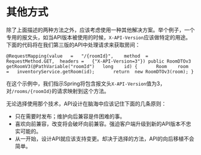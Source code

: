 # 其他方式

除了上面描述的两种方法之外，应该考虑使用一种其他解决方案。举个例子，一个专用的报文头，如当API版本被使用的时候，`X-API-Version`应该做特定的用途。下面的代码将在我们第三版的API中处理请求来获取房间：

```
@RequestMapping(value	=	"/{roomId}",	method	=	RequestMethod.GET,	headers	=	{"X-API-Version=3"}) public	RoomDTOv3	getRoomV3(@PathVariable("roomId")	long	id)	{		Room	room	=	inventoryService.getRoom(id);		return	new	RoomDTOv3(room); }
```

在这个示例中，我们指示Spring将包含报文头`X-API-Version`值为3，对`/rooms/{roomId}`的请求映射到这个方法。

无论选择使用那个技术，API设计在脑海中应该记住下面的几条原则：

* 只在需要时发布；维护向后兼容是件困难的事。
* 喜欢向前兼容，改变将会破坏向前兼容。强迫客户端升级到新的API版本不忠实可能的。
* 从一开始，设计API就应该支持变更。却决于选择的方法，API的向后移植不会简单。